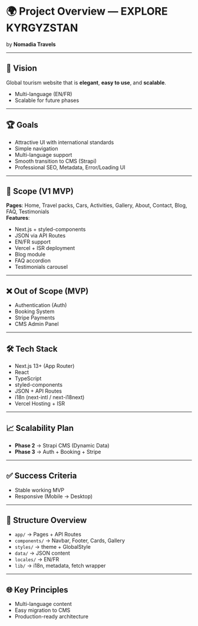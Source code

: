# 🌍 Project Overview — EXPLORE KYRGYZSTAN

by **Nomadia Travels**

---

## 🎯 Vision

Global tourism website that is **elegant**, **easy to use**, and **scalable**.

- Multi-language (EN/FR)
- Scalable for future phases

---

## 🏆 Goals

- Attractive UI with international standards
- Simple navigation
- Multi-language support
- Smooth transition to CMS (Strapi)
- Professional SEO, Metadata, Error/Loading UI

---

## 📐 Scope (V1 MVP)

**Pages**: Home, Travel packs, Cars, Activities, Gallery, About, Contact, Blog, FAQ, Testimonials  
**Features**:

- Next.js + styled-components
- JSON via API Routes
- EN/FR support
- Vercel + ISR deployment
- Blog module
- FAQ accordion
- Testimonials carousel

---

## ❌ Out of Scope (MVP)

- Authentication (Auth)
- Booking System
- Stripe Payments
- CMS Admin Panel

---

## 🛠️ Tech Stack

- Next.js 13+ (App Router)
- React
- TypeScript
- styled-components
- JSON + API Routes
- i18n (next-intl / next-i18next)
- Vercel Hosting + ISR

---

## 📈 Scalability Plan

- **Phase 2** → Strapi CMS (Dynamic Data)
- **Phase 3** → Auth + Booking + Stripe

---

## ✅ Success Criteria

- Stable working MVP
- Responsive (Mobile → Desktop)

---

## 📂 Structure Overview

- `app/` → Pages + API Routes
- `components/` → Navbar, Footer, Cards, Gallery
- `styles/` → theme + GlobalStyle
- `data/` → JSON content
- `locales/` → EN/FR
- `lib/` → i18n, metadata, fetch wrapper

---

## 🌐 Key Principles

- Multi-language content
- Easy migration to CMS
- Production-ready architecture
